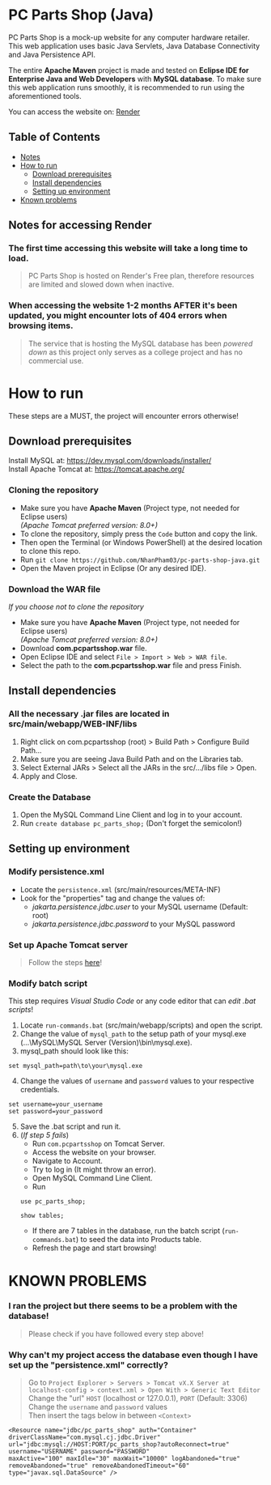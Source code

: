 # PC Parts Shop (Java)

PC Parts Shop is a mock-up website for any computer hardware retailer.
This web application uses basic Java Servlets, Java Database Connectivity and Java Persistence API.

The entire **Apache Maven** project is made and tested on **Eclipse IDE for Enterprise Java and Web Developers** with **MySQL database**.
To make sure this web application runs smoothly, it is recommended to run using the aforementioned tools.

You can access the website on: [Render](https://pcpartsshop.onrender.com/com.pcpartsshop/)

## Table of Contents
- [Notes](#notes-for-accessing-render)
- [How to run](#how-to-run)
    - [Download prerequisites](#download-prerequisites)
    - [Install dependencies](#install-dependencies)
    - [Setting up environment](#setting-up-environment)
- [Known problems](#known-problems)

## Notes for accessing Render
### The first time accessing this website will take a long time to load.
> PC Parts Shop is hosted on Render's Free plan, therefore resources are limited and slowed down when inactive.

### When accessing the website 1-2 months AFTER it's been updated, you might encounter lots of 404 errors when browsing items.
> The service that is hosting the MySQL database has been _powered down_ as this project only serves as a college project and has no commercial use.

# How to run
These steps are a MUST, the project will encounter errors otherwise!

## Download prerequisites
Install MySQL at: https://dev.mysql.com/downloads/installer/  
Install Apache Tomcat at: https://tomcat.apache.org/

### Cloning the repository
- Make sure you have **Apache Maven** (Project type, not needed for Eclipse users)  
*(Apache Tomcat preferred version: 8.0+)*
- To clone the repository, simply press the `Code` button and copy the link.
- Then open the Terminal (or Windows PowerShell) at the desired location to clone this repo.
- Run `git clone https://github.com/NhanPham03/pc-parts-shop-java.git`
- Open the Maven project in Eclipse (Or any desired IDE).

### Download the WAR file
_If you choose not to clone the repository_
- Make sure you have **Apache Maven** (Project type, not needed for Eclipse users)  
*(Apache Tomcat preferred version: 8.0+)*
- Download **com.pcpartsshop.war** file.
- Open Eclipse IDE and select `File > Import > Web > WAR file`.
- Select the path to the **com.pcpartsshop.war** file and press Finish.

## Install dependencies
### All the necessary .jar files are located in src/main/webapp/WEB-INF/libs
1. Right click on com.pcpartsshop (root) > Build Path > Configure Build Path...
2. Make sure you are seeing Java Build Path and on the Libraries tab.
3. Select External JARs > Select all the JARs in the src/.../libs file > Open.
4. Apply and Close.

### Create the Database
1. Open the MySQL Command Line Client and log in to your account.
2. Run `create database pc_parts_shop;` (Don't forget the semicolon!)

## Setting up environment
### Modify persistence.xml
- Locate the `persistence.xml` (src/main/resources/META-INF)
- Look for the "properties" tag and change the values of:
    + *jakarta.persistence.jdbc.user* to your MySQL username (Default: root)
    + *jakarta.persistence.jdbc.password* to your MySQL password

### Set up Apache Tomcat server
> Follow the steps [here](https://www.javatpoint.com/how-to-configure-tomcat-server-in-eclipse-ide#:~:text=For%20configuring%20the%20tomcat%20server,%2D%3E%20addAll%20%2D%3E%20Finish.)!

### Modify batch script
This step requires _Visual Studio Code_ or any code editor that can _edit .bat scripts_!
1. Locate `run-commands.bat` (src/main/webapp/scripts) and open the script.
2. Change the value of `mysql_path` to the setup path of your mysql.exe (...\MySQL\MySQL Server (Version)\bin\mysql.exe).
3. mysql_path should look like this:
```
set mysql_path=path\to\your\mysql.exe
```
4. Change the values of `username` and `password` values to your respective credentials.
```
set username=your_username
set password=your_password
```
5. Save the .bat script and run it.
6. (_If step 5 fails_)
    + Run `com.pcpartsshop` on Tomcat Server.
    + Access the website on your browser.
    + Navigate to Account.
    + Try to log in (It might throw an error).
    + Open MySQL Command Line Client.
    + Run
    ```
    use pc_parts_shop;

    show tables;
    ```
    + If there are 7 tables in the database, run the batch script (`run-commands.bat`) to seed the data into Products table.
    + Refresh the page and start browsing!

# KNOWN PROBLEMS
### I ran the project but there seems to be a problem with the database!
> Please check if you have followed every step above!

### Why can't my project access the database even though I have set up the "persistence.xml" correctly?
> Go to `Project Explorer > Servers > Tomcat vX.X Server at localhost-config > context.xml > Open With > Generic Text Editor`  
> Change the "url" `HOST` (localhost or 127.0.0.1), `PORT` (Default: 3306)  
> Change the `username` and `password` values  
> Then insert the tags below in between `<Context>`  
```
<Resource name="jdbc/pc_parts_shop" auth="Container" driverClassName="com.mysql.cj.jdbc.Driver" 
url="jdbc:mysql://HOST:PORT/pc_parts_shop?autoReconnect=true" 
username="USERNAME" password="PASSWORD" 
maxActive="100" maxIdle="30" maxWait="10000" logAbandoned="true" removeAbandoned="true" removeAbandonedTimeout="60" type="javax.sql.DataSource" />
```
